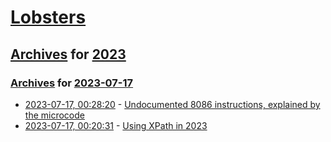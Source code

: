 # [Lobsters](../../../README.md)

## [Archives](../../index.md) for [2023](../index.md)

### [Archives](../../index.md) for [2023-07-17](index.md)

* [2023-07-17, 00:28:20](https://lobste.rs/s/zmkzzf/undocumented_8086_instructions) - [Undocumented 8086 instructions, explained by the microcode](https://www.righto.com/2023/07/undocumented-8086-instructions.html)
* [2023-07-17, 00:20:31](https://lobste.rs/s/tiigtm/using_xpath_2023) - [Using XPath in 2023](https://denizaksimsek.com/2023/xpath/)
